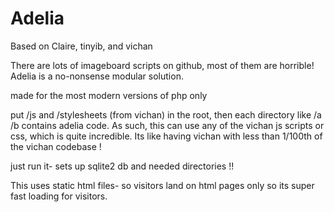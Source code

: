 
# Adelia 


Based on Claire, tinyib, and vichan 

There are lots of imageboard scripts on github, most of them are horrible! Adelia is a no-nonsense modular solution. 

made for the most modern versions of php only

put /js and /stylesheets (from vichan) in the root, then each directory like /a /b contains adelia code. As such, this can use any of the vichan js scripts or css, which is quite incredible. Its like having vichan with less than 1/100th of the vichan codebase ! 

just run it- sets up sqlite2 db and needed directories !!

This uses static html files- so visitors land on html pages only so its super fast loading for visitors. 



